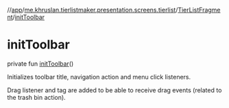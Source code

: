 //[app](../../../index.md)/[me.khruslan.tierlistmaker.presentation.screens.tierlist](../index.md)/[TierListFragment](index.md)/[initToolbar](init-toolbar.md)

# initToolbar

private fun [initToolbar](init-toolbar.md)()

Initializes toolbar title, navigation action and menu click listeners.

Drag listener and tag are added to be able to receive drag events (related to the trash bin action).
